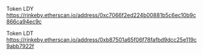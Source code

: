 Token LDY
https://rinkeby.etherscan.io/address/0xc7066f2ed224b00881b5c6ec10b9c866ca94ec9c

Token LDT
https://rinkeby.etherscan.io/address/0xb87501a65f06f78fafbd9dcc25e119c9abb7922f
